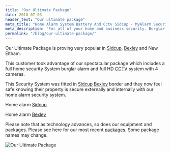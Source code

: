 ```yaml
---
title: "Our Ultimate Package"
date: 2018-07-03
header_text: "Our ultimate package"
meta_title: "Home Alarm System Battery And Cctv Sidcup - MyAlarm Security"
meta_description: "For all of your home and business security. Burglar Alarm Servicing, Burglar Alarm Installation, Alarm Battery and CCTV. Call 020 8302 4065 or email us."
permalink: "/blog/our-ultimate-package/"
---
```


Our Ultimate Package is proving very popular in [Sidcup](/pages/sidcup/), [Bexley](/pages/bexley/) and New Eltham.

This customer took advantage of our spectacular package which includes a full home security System burglar alarm and full HD [CCTV](/categories/cctv/) system with 4 cameras.

This Security System was fitted in [Sidcup](/pages/sidcup/) [Bexley](/pages/bexley/) border and they now feel safe knowing their property is secure externally and internally with our home alarm security system.

Home alarm [Sidcup](/pages/sidcup/)

Home alarm [Bexley](/pages/bexley/)

Please note that as technology advances, so does our equipment and packages. Please see here for our most recent [packages](/categories/special-offers/). Some package names may change.

![Our Ultimate Package](https://res.cloudinary.com/kbs/image/upload/jrsayupkfuccdpf3vuvd.jpg)